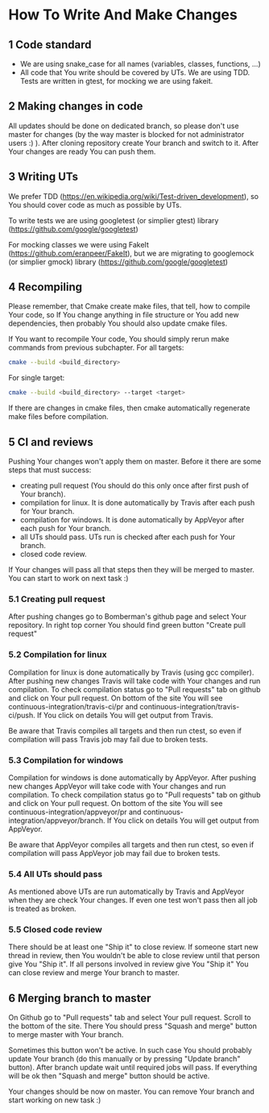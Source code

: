 # How To Write And Make Changes

## 1 Code standard

- We are using snake_case for all names (variables, classes, functions, ...)
- All code that You write should be covered by UTs. We are using TDD. Tests are written in gtest, for mocking we are using fakeit.

## 2 Making changes in code

All updates should be done on dedicated branch, so please don't use master for changes (by the way master is blocked for not administrator users :) ). After cloning repository create Your branch and switch to it. After Your changes are ready You can push them.

## 3 Writing UTs

We prefer TDD (https://en.wikipedia.org/wiki/Test-driven_development), so You should cover code as much as possible by UTs.

To write tests we are using googletest (or simplier gtest) library (https://github.com/google/googletest)

For mocking classes we were using FakeIt (https://github.com/eranpeer/FakeIt), but we are migrating to googlemock (or simplier gmock) library (https://github.com/google/googletest)

## 4 Recompiling

Please remember, that Cmake create make files, that tell, how to compile Your code, so If You change anything in file structure or You add new dependencies, then probably You should also update cmake files.

If You want to recompile Your code, You should simply rerun make commands from previous subchapter.
For all targets:
```sh
cmake --build <build_directory>
```
For single target:
```sh
cmake --build <build_directory> --target <target>
```

If there are changes in cmake files, then cmake automatically regenerate make files before compilation.

## 5 CI and reviews

Pushing Your changes won't apply them on master. Before it there are some steps that must success:
- creating pull request (You should do this only once after first push of Your branch).
- compilation for linux. It is done automatically by Travis after each push for Your branch.
- compilation for windows. It is done automatically by AppVeyor after each push for Your branch.
- all UTs should pass. UTs run is checked after each push for Your branch.
- closed code review.

If Your changes will pass all that steps then they will be merged to master. You can start to work on next task :)

### 5.1 Creating pull request

After pushing changes go to Bomberman's github page and select Your repository. In right top corner You should find green button "Create pull request"

### 5.2 Compilation for linux

Compilation for linux is done automatically by Travis (using gcc compiler). After pushing new changes Travis will take code with Your changes and run compilation. To check compilation status go to "Pull requests" tab on github and click on Your pull request.
On bottom of the site You will see continuous-integration/travis-ci/pr  and continuous-integration/travis-ci/push. If You click on details You will get output from Travis.

Be aware that Travis compiles all targets and then run ctest, so even if compilation will pass Travis job may fail due to broken tests.

### 5.3 Compilation for windows

Compilation for windows is done automatically by AppVeyor. After pushing new changes AppVeyor will take code with Your changes and run compilation. To check compilation status go to "Pull requests" tab on github and click on Your pull request.
On bottom of the site You will see continuous-integration/appveyor/pr  and continuous-integration/appveyor/branch. If You click on details You will get output from AppVeyor.

Be aware that AppVeyor compiles all targets and then run ctest, so even if compilation will pass AppVeyor job may fail due to broken tests.

### 5.4 All UTs should pass

As mentioned above UTs are run automatically by Travis and AppVeyor when they are check Your changes. If even one test won't pass then all job is treated as broken.

### 5.5 Closed code review

There should be at least one "Ship it" to close review. If someone start new thread in review, then You wouldn't be able to close review until that person give You "Ship it". If all persons involved in review give You "Ship it" You can close review and merge Your branch to master.

## 6 Merging branch to master

On Github go to "Pull requests" tab and select Your pull request. Scroll to the bottom of the site. There You should press "Squash and merge" button to merge master with Your branch.

Sometimes this button won't be active. In such case You should probably update Your branch (do this manually or by pressing "Update branch" button). After branch update wait until required jobs will pass. If everything will be ok then "Squash and merge" button should be active.

Your changes should be now on master. You can remove Your branch and start working on new task :)
